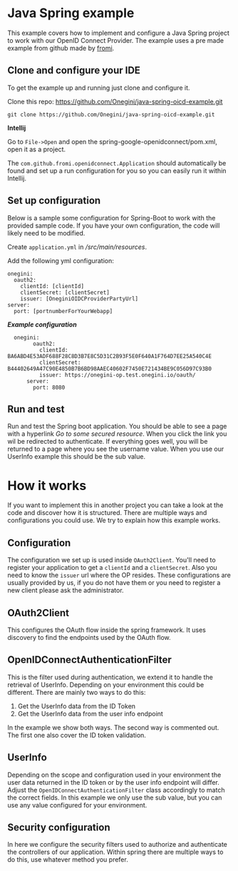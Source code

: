 # Java Spring example
This example covers how to implement and configure a Java Spring project to work with our OpenID Connect 
Provider. The example uses a pre made example from github made by [fromi](https://github.com/fromi/spring-google-openidconnect).

## Clone and configure your IDE
To get the example up and running just clone and configure it.

Clone this repo: https://github.com/Onegini/java-spring-oicd-example.git

`git clone https://github.com/Onegini/java-spring-oicd-example.git`

**Intellij**

Go to `File->Open` and open the spring-google-openidconnect/pom.xml, open it as a project.

The `com.github.fromi.openidconnect.Application` should automatically be found and set up a run configuration for you so you can easily run it
within Intellij.

## Set up configuration

Below is a sample some configuration for Spring-Boot to work with the provided sample code. If you have your own configuration, the code will likely
need to be modified.

Create `application.yml` in _/src/main/resources_.

Add the following yml configuration:
    
    onegini:
      oauth2:
        clientId: [clientId]
        clientSecret: [clientSecret]
        issuer: [OneginiOIDCProviderPartyUrl]
    server:
      port: [portnumberForYourWebapp]

___Example configuration___

      onegini:
            oauth2:
              clientId: BA6ABD4E53ADF688F28C8D3B7E8C5D31C2B93F5E0F640A1F764D7EE25A540C4E
              clientSecret: B44402649A47C90E4850B7B6BD98AAEC40602F7450E721434BE9C056D97C93B0
              issuer: https://onegini-op.test.onegini.io/oauth/
          server:
            port: 8080
                
## Run and test
Run and test the Spring boot application. You should be able to see a page with a hyperlink _Go to some secured resource_.
When you click the link you wil be redirected to authenticate. If everything goes well, you will be returned to a page where
you see the username value. When you use our UserInfo example this should be the sub value.
            
# How it works
If you want to implement this in another project you can take a look at the code and discover how it is structured.
There are multiple ways and configurations you could use. We try to explain how this example works.

## Configuration
The configuration we set up is used inside `OAuth2Client`. You'll need to register your application to get a `clientId`
and a `clientSecret`. Also you need to know the `issuer` url where the OP resides. These configurations are usually
provided by us, if you do not have them or you need to register a new client please ask the administrator.

## OAuth2Client
This configures the OAuth flow inside the spring framework. It uses discovery to find the endpoints used by the OAuth flow.

## OpenIDConnectAuthenticationFilter
This is the filter used during authentication, we extend it to handle the retrieval of UserInfo. Depending on your
environment this could be different. There are mainly two ways to do this:

1. Get the UserInfo data from the ID Token
2. Get the UserInfo data from the user info endpoint

In the example we show both ways. The second way is commented out. The first one also cover the ID token validation.

## UserInfo
Depending on the scope and configuration used in your environment the user data returned in the ID token or by the
user info endpoint will differ. Adjust the `OpenIDConnectAuthenticationFilter` class accordingly to match the correct fields.
In this example we only use the sub value, but you can use any value configured for your environment.

## Security configuration
In here we configure the security filters used to authorize and authenticate the controllers of our application. 
Within spring there are multiple ways to do this, use whatever method you prefer.
